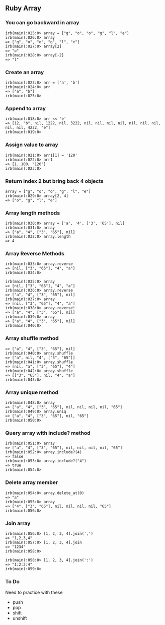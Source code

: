 ## Ruby Array

### You can go backward in array 

```
irb(main):025:0> array = ["g", "o", "o", "g", "l", "e"]
irb(main):026:0> array
=> ["g", "o", "o", "g", "l", "e"]
irb(main):027:0> array[2]
=> "o"
irb(main):028:0> array[-2]
=> "l"
```

### Create an array 

```
irb(main):023:0> arr = ['a', 'b']
irb(main):024:0> arr
=> ["a", "b"]
irb(main):025:0> 
```

### Append to array

```
irb(main):018:0> arr << 'e'
=> [12, "b", nil, 1222, nil, 3222, nil, nil, nil, nil, nil, nil, nil, nil, nil, 4222, "e"]
irb(main):019:0> 
```

### Assign value to array 

```
irb(main):021:0> arr1[1] = '120'
irb(main):022:0> arr1
=> [1..100, "120"]
irb(main):023:0> 
```

### Return index 2 but bring back 4 objects

```
array = ["g", "o", "o", "g", "l", "e"]
irb(main):029:0> array[2, 4]
=> ["o", "g", "l", "e"]
```


### Array length methods 

```
irb(main):030:0> array = ['a', '4', ['3', '65'], nil]
irb(main):031:0> array
=> ["a", "4", ["3", "65"], nil]
irb(main):032:0> array.length
=> 4
```

### Array Reverse Methods

```
irb(main):033:0> array.reverse
=> [nil, ["3", "65"], "4", "a"]
irb(main):034:0> 

irb(main):035:0> array
=> [nil, ["3", "65"], "4", "a"]
irb(main):036:0> array.reverse
=> ["a", "4", ["3", "65"], nil]
irb(main):037:0> array
=> [nil, ["3", "65"], "4", "a"]
irb(main):038:0> array.reverse!
=> ["a", "4", ["3", "65"], nil]
irb(main):039:0> array
=> ["a", "4", ["3", "65"], nil]
irb(main):040:0> 
```

### Array shuffle method 

```
=> ["a", "4", ["3", "65"], nil]
irb(main):040:0> array.shuffle
=> ["a", nil, "4", ["3", "65"]]
irb(main):041:0> array.shuffle
=> [nil, "a", ["3", "65"], "4"]
irb(main):042:0> array.shuffle
=> [["3", "65"], nil, "4", "a"]
irb(main):043:0> 
```

### Array unique method

```
irb(main):048:0> array
=> ["a", "4", ["3", "65"], nil, nil, nil, nil, "65"]
irb(main):049:0> array.uniq
=> ["a", "4", ["3", "65"], nil, "65"]
irb(main):050:0> 
```

### Query array with include? method

```
irb(main):051:0> array
=> ["a", "4", ["3", "65"], nil, nil, nil, nil, "65"]
irb(main):052:0> array.include?(4)
=> false
irb(main):053:0> array.include?("4")
=> true
irb(main):054:0> 
```

### Delete array member 

```
irb(main):054:0> array.delete_at(0)
=> "a"
irb(main):055:0> array
=> ["4", ["3", "65"], nil, nil, nil, nil, "65"]
irb(main):056:0> 
```

### Join array 

```
irb(main):056:0> [1, 2, 3, 4].join(',')
=> "1,2,3,4"
irb(main):057:0> [1, 2, 3, 4].join
=> "1234"
irb(main):058:0> 

irb(main):058:0> [1, 2, 3, 4].join(':')
=> "1:2:3:4"
irb(main):059:0> 
```

### To Do 

Need to practice with these

* push 
* pop 
* shift 
* unshift 
